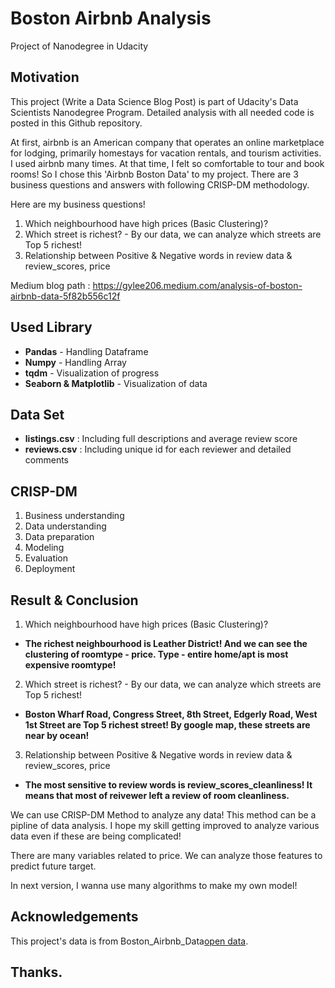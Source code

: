 # Boston Airbnb Analysis
Project of Nanodegree in Udacity

## Motivation
This project (Write a Data Science Blog Post) is part of Udacity's Data Scientists Nanodegree Program. Detailed analysis with all needed code is posted in this Github repository.

At first, airbnb is an American company that operates an online marketplace for lodging, primarily homestays for vacation rentals, and tourism activities.
I used airbnb many times. At that time, I felt so comfortable to tour and book rooms! So I chose this 'Airbnb Boston Data' to my project. There are 3 business questions and answers with following CRISP-DM methodology.

Here are my business questions!

1. Which neighbourhood have high prices (Basic Clustering)?
2. Which street is richest? - By our data, we can analyze which streets are Top 5 richest!
3. Relationship between Positive & Negative words in review data & review_scores, price

Medium blog path : https://gylee206.medium.com/analysis-of-boston-airbnb-data-5f82b556c12f

## Used Library

* **Pandas** - Handling Dataframe
* **Numpy**  - Handling Array
* **tqdm**   - Visualization of progress
* **Seaborn & Matplotlib** - Visualization of data

## Data Set

* **listings.csv** : Including full descriptions and average review score
* **reviews.csv**  : Including unique id for each reviewer and detailed comments

## CRISP-DM

1.  Business understanding
2.  Data understanding
3.  Data preparation
4.  Modeling
5.  Evaluation
6.  Deployment

## Result & Conclusion

1. Which neighbourhood have high prices (Basic Clustering)?
*   **The richest neighbourhood is Leather District! And we can see the clustering of roomtype - price. Type - entire home/apt is most expensive roomtype!**
2. Which street is richest? - By our data, we can analyze which streets are Top 5 richest!
*   **Boston Wharf Road, Congress Street, 8th Street, Edgerly Road, West 1st Street are Top 5 richest street! By google map, these streets are near by ocean!**
3. Relationship between Positive & Negative words in review data & review_scores, price
*   **The most sensitive to review words is review_scores_cleanliness! It means that most of reivewer left a review of room cleanliness.**

We can use CRISP-DM Method to analyze any data! This method can be a pipline of data analysis.
I hope my skill getting improved to analyze various data even if these are being complicated!

There are many variables related to price.
We can analyze those features to predict future target.

In next version, I wanna use many algorithms to make my own model!

## Acknowledgements

This project's data is from Boston_Airbnb_Data[open data](https://www.kaggle.com/airbnb/boston).

## Thanks.
